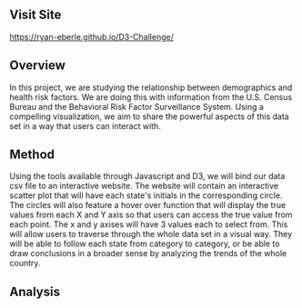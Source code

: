 

## Visit Site 
https://ryan-eberle.github.io/D3-Challenge/

## Overview
In this project, we are studying the relationship between demographics and health risk factors. We are doing this with information from the U.S. Census Bureau and the Behavioral Risk Factor Surveillance System. Using a compelling visualization, we aim to share the powerful aspects of this data set in a way that users can interact with. 

## Method
Using the tools available through Javascript and D3, we will bind our data csv file to an interactive website. The website will contain an interactive scatter plot that will have each state's initials in the corresponding circle. The circles will also feature a hover over function that will display the true values from each X and Y axis so that users can access the true value from each point. The x and y axises will have 3 values each to select from. This will allow users to traverse through the whole data set in a visual way. They will be able to follow each state from category to category, or be able to draw conclusions in a broader sense by analyzing the trends of the whole country. 

## Analysis


